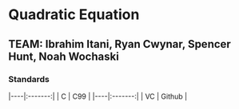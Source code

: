 # Quadratic Equation
## TEAM: Ibrahim Itani, Ryan Cwynar, Spencer Hunt, Noah Wochaski
### Standards

|----|:-------:|
| C  |  C99    |
|----|:-------:|
| VC |  Github |
